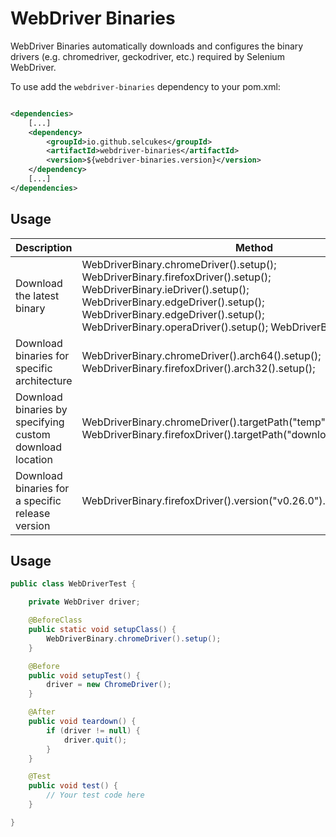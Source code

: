 # WebDriver Binaries

WebDriver Binaries automatically downloads and configures the binary drivers (e.g. chromedriver, geckodriver, etc.)
required by Selenium WebDriver.

To use add the `webdriver-binaries` dependency to your pom.xml:

```xml

<dependencies>
    [...]
    <dependency>
        <groupId>io.github.selcukes</groupId>
        <artifactId>webdriver-binaries</artifactId>
        <version>${webdriver-binaries.version}</version>
    </dependency>
    [...]
</dependencies>

```

## Usage

| Description                | Method                     |
| -------------------------- | -------------------------- |
| Download the latest binary | WebDriverBinary.chromeDriver().setup(); WebDriverBinary.firefoxDriver().setup(); WebDriverBinary.ieDriver().setup(); WebDriverBinary.edgeDriver().setup(); WebDriverBinary.edgeDriver().setup(); WebDriverBinary.operaDriver().setup(); WebDriverBinary.grid().setup(); |
| Download binaries for specific architecture | WebDriverBinary.chromeDriver().arch64().setup(); WebDriverBinary.firefoxDriver().arch32().setup(); |
| Download binaries by specifying custom download location| WebDriverBinary.chromeDriver().targetPath("temp").setup(); WebDriverBinary.firefoxDriver().targetPath("downloadLocation").setup();| 
| Download binaries for a specific release version | WebDriverBinary.firefoxDriver().version("v0.26.0").setup();|

## Usage

```java
public class WebDriverTest {

    private WebDriver driver;

    @BeforeClass
    public static void setupClass() {
        WebDriverBinary.chromeDriver().setup();
    }

    @Before
    public void setupTest() {
        driver = new ChromeDriver();
    }

    @After
    public void teardown() {
        if (driver != null) {
            driver.quit();
        }
    }

    @Test
    public void test() {
        // Your test code here
    }

}
```
